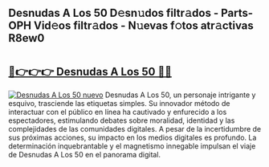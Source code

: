 ## Desnudas A Los 50 D𝚎sn𝚞dos filtr𝚊dos - Parts-OPH Vid𝚎os filtr𝚊dos - N𝚞evas f𝚘tos atr𝚊ctivas R8ew0

# <h2><a href="http://mb7zft.tromn.icu/?c=Desnudas+A+Los+50">🔗👉👉👉 Desnudas A Los 50 🔗🔗</a></h2>

[![Desnudas A Los 50 nuevo](https://i.imgur.com/pEAQMta.gif)](http://mb7zft.tromn.icu/?c=Desnudas+A+Los+50)
Desnudas A Los 50, un personaje intrigante y esquivo, trasciende las etiquetas simples. Su innovador método de interactuar con el público en línea ha cautivado y enfurecido a los espectadores, estimulando debates sobre moralidad, identidad y las complejidades de las comunidades digitales. A pesar de la incertidumbre de sus próximas acciones, su impacto en los medios digitales es profundo. La determinación inquebrantable y el magnetismo innegable impulsan el viaje de Desnudas A Los 50 en el panorama digital.
